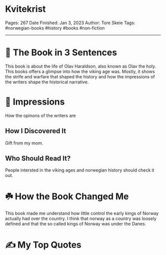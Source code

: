 
# Kvitekrist

Pages: 267
Date Finished: Jan 3, 2023
Author: Tore Skeie
Tags: #norwegian-books #history #books #non-fiction 

---

# 🚀 The Book in 3 Sentences
This book is about the life of Olav Haraldson, also known as Olav the holy. This books offers a glimpse into how the viking age was. Mostly, it shows the strife and warfare that shaped the history and how the impressions of the writers shape the historical narrative.

# 🎨 Impressions
How the opinons of the writers are 

## How I Discovered It
Gift from my mom. 

## Who Should Read It?
People intersted in the viking ages and norwegian history should check it out. 

# ☘️ How the Book Changed Me
This book made me understand how little control the early kings of Norway actually had over the country. I think that norway as a country was loosely defined and that the so called kings of Norway was under the Danes.

# ✍️ My Top  Quotes

